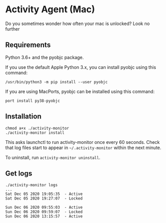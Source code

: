 Activity Agent (Mac)
====================

Do you sometimes wonder how often your mac is unlocked?
Look no further

Requirements
------------

Python 3.6+ and the pyobjc package.

If you use the default Apple Python 3.x, you can install pyobjc using this command:
```
/usr/bin/python3 -m pip install --user pyobjc
```

If you are using MacPorts, pyobjc can be installed using this command:
```
port install py38-pyobjc
````

Installation
------------

```
chmod a+x ./activity-monitor
./activity-monitor install
```

This asks launchctl to run activity-monitor once every 60 seconds.
Check that log files start to appear in `~/.activity-monitor` within the
next minute.

To uninstall, run `activity-monitor uninstall`.


Get logs
--------

```
./activity-monitor logs
...
Sat Dec 05 2020 19:05:35  - Active
Sat Dec 05 2020 19:27:07  - Locked

Sun Dec 06 2020 09:55:03  - Active
Sun Dec 06 2020 09:59:07  - Locked
Sun Dec 06 2020 13:15:57  - Active
```

